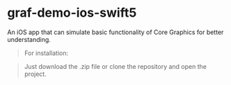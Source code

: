 # graf-demo-ios-swift5

An iOS app that can simulate basic functionality of Core Graphics for better understanding.

> For installation:

> Just download the .zip file or clone the repository and open the project.

